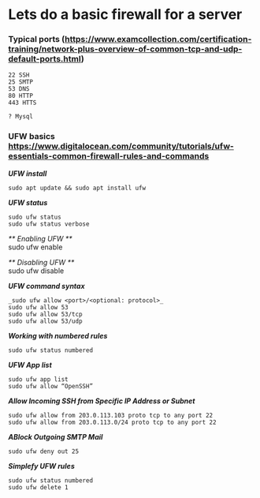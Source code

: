 # Lets do a basic firewall for a server

### Typical ports (https://www.examcollection.com/certification-training/network-plus-overview-of-common-tcp-and-udp-default-ports.html)
    22 SSH
    25 SMTP
    53 DNS
    80 HTTP
    443 HTTS
    
    ? Mysql

### UFW basics https://www.digitalocean.com/community/tutorials/ufw-essentials-common-firewall-rules-and-commands

_**UFW install**_

    sudo apt update && sudo apt install ufw

_**UFW status**_

    sudo ufw status
    sudo ufw status verbose
    
  _** Enabling UFW **_  
      sudo ufw enable
    
  _** Disabling UFW **_  
    sudo ufw disable

_**UFW command syntax**_

    _sudo ufw allow <port>/<optional: protocol>_
    sudo ufw allow 53
    sudo ufw allow 53/tcp
    sudo ufw allow 53/udp

_**Working with numbered rules**_
    
    sudo ufw status numbered

_**UFW App list**_

    sudo ufw app list
    sudo ufw allow “OpenSSH”


_**Allow Incoming SSH from Specific IP Address or Subnet**_

    sudo ufw allow from 203.0.113.103 proto tcp to any port 22
    sudo ufw allow from 203.0.113.0/24 proto tcp to any port 22


_**ABlock Outgoing SMTP Mail**_
    
    sudo ufw deny out 25



_**Simplefy UFW rules**_
    
    sudo ufw status numbered
    sudo ufw delete 1
